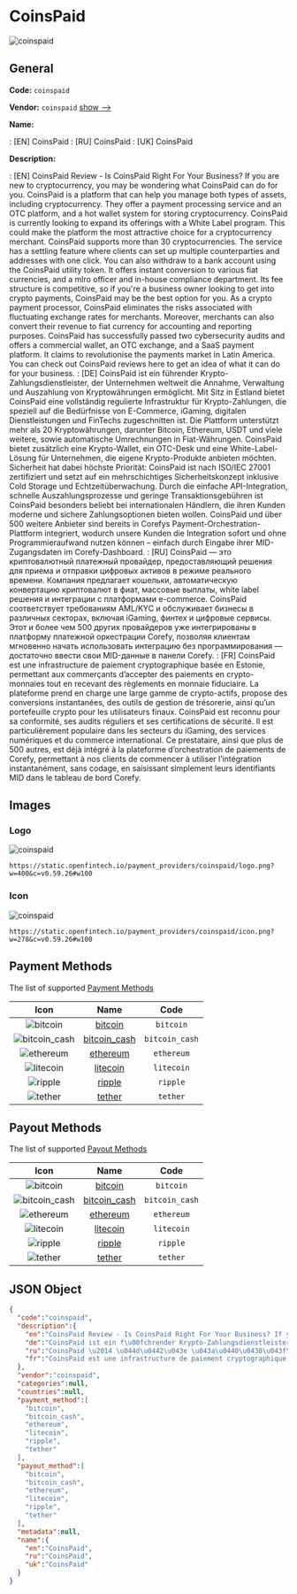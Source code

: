 
# CoinsPaid 
![coinspaid](https://static.openfintech.io/payment_providers/coinspaid/logo.png?w=400&c=v0.59.26#w100)  

## General 
 
**Code:** `coinspaid` 
 
**Vendor:** `coinspaid` [show -->](/vendors/coinspaid/) 
 
**Name:** 
 
:	[EN] CoinsPaid 
:	[RU] CoinsPaid 
:	[UK] CoinsPaid 
 
**Description:** 
 
: [EN] CoinsPaid Review - Is CoinsPaid Right For Your Business? If you are new to cryptocurrency, you may be wondering what CoinsPaid can do for you. CoinsPaid is a platform that can help you manage both types of assets, including cryptocurrency. They offer a payment processing service and an OTC platform, and a hot wallet system for storing cryptocurrency. CoinsPaid is currently looking to expand its offerings with a White Label program. This could make the platform the most attractive choice for a cryptocurrency merchant. CoinsPaid supports more than 30 cryptocurrencies. The service has a settling feature where clients can set up multiple counterparties and addresses with one click. You can also withdraw to a bank account using the CoinsPaid utility token. It offers instant conversion to various fiat currencies, and a mlro officer and in-house compliance department. Its fee structure is competitive, so if you're a business owner looking to get into crypto payments, CoinsPaid may be the best option for you. As a crypto payment processor, CoinsPaid eliminates the risks associated with fluctuating exchange rates for merchants. Moreover, merchants can also convert their revenue to fiat currency for accounting and reporting purposes. CoinsPaid has successfully passed two cybersecurity audits and offers a commercial wallet, an OTC exchange, and a SaaS payment platform. It claims to revolutionise the payments market in Latin America. You can check out CoinsPaid reviews here to get an idea of what it can do for your business. 
: [DE] CoinsPaid ist ein führender Krypto-Zahlungsdienstleister, der Unternehmen weltweit die Annahme, Verwaltung und Auszahlung von Kryptowährungen ermöglicht. Mit Sitz in Estland bietet CoinsPaid eine vollständig regulierte Infrastruktur für Krypto-Zahlungen, die speziell auf die Bedürfnisse von E-Commerce, iGaming, digitalen Dienstleistungen und FinTechs zugeschnitten ist. Die Plattform unterstützt mehr als 20 Kryptowährungen, darunter Bitcoin, Ethereum, USDT und viele weitere, sowie automatische Umrechnungen in Fiat-Währungen. CoinsPaid bietet zusätzlich eine Krypto-Wallet, ein OTC-Desk und eine White-Label-Lösung für Unternehmen, die eigene Krypto-Produkte anbieten möchten. Sicherheit hat dabei höchste Priorität: CoinsPaid ist nach ISO/IEC 27001 zertifiziert und setzt auf ein mehrschichtiges Sicherheitskonzept inklusive Cold Storage und Echtzeitüberwachung. Durch die einfache API-Integration, schnelle Auszahlungsprozesse und geringe Transaktionsgebühren ist CoinsPaid besonders beliebt bei internationalen Händlern, die ihren Kunden moderne und sichere Zahlungsoptionen bieten wollen. CoinsPaid und über 500 weitere Anbieter sind bereits in Corefys Payment-Orchestration-Plattform integriert, wodurch unsere Kunden die Integration sofort und ohne Programmieraufwand nutzen können – einfach durch Eingabe ihrer MID-Zugangsdaten im Corefy-Dashboard. 
: [RU] CoinsPaid — это криптовалютный платежный провайдер, предоставляющий решения для приема и отправки цифровых активов в режиме реального времени. Компания предлагает кошельки, автоматическую конвертацию криптовалют в фиат, массовые выплаты, white label решения и интеграции с платформами e-commerce. CoinsPaid соответствует требованиям AML/KYC и обслуживает бизнесы в различных секторах, включая iGaming, финтех и цифровые сервисы. Этот и более чем 500 других провайдеров уже интегрированы в платформу платежной оркестрации Corefy, позволяя клиентам мгновенно начать использовать интеграцию без программирования — достаточно ввести свои MID-данные в панели Corefy. 
: [FR] CoinsPaid est une infrastructure de paiement cryptographique basée en Estonie, permettant aux commerçants d’accepter des paiements en crypto-monnaies tout en recevant des règlements en monnaie fiduciaire. La plateforme prend en charge une large gamme de crypto-actifs, propose des conversions instantanées, des outils de gestion de trésorerie, ainsi qu’un portefeuille crypto pour les utilisateurs finaux. CoinsPaid est reconnu pour sa conformité, ses audits réguliers et ses certifications de sécurité. Il est particulièrement populaire dans les secteurs du iGaming, des services numériques et du commerce international. Ce prestataire, ainsi que plus de 500 autres, est déjà intégré à la plateforme d’orchestration de paiements de Corefy, permettant à nos clients de commencer à utiliser l’intégration instantanément, sans codage, en saisissant simplement leurs identifiants MID dans le tableau de bord Corefy. 
 

## Images 

### Logo 
 
![coinspaid](https://static.openfintech.io/payment_providers/coinspaid/logo.png?w=400&c=v0.59.26#w100)  

```
https://static.openfintech.io/payment_providers/coinspaid/logo.png?w=400&c=v0.59.26#w100
```  

### Icon 
 
![coinspaid](https://static.openfintech.io/payment_providers/coinspaid/icon.png?w=278&c=v0.59.26#w100)  

```
https://static.openfintech.io/payment_providers/coinspaid/icon.png?w=278&c=v0.59.26#w100
```  

## Payment Methods 
 
The list of supported [Payment Methods](/payment-methods/) 

|Icon|Name|Code| 
|:---:|:---:|:---:| 
|![bitcoin](https://static.openfintech.io/payment_methods/bitcoin/icon.svg?w=278&c=v0.59.26#w100) |[bitcoin](/payment-methods/bitcoin/)|`bitcoin`| 
|![bitcoin_cash](https://static.openfintech.io/payment_methods/bitcoin_cash/icon.png?w=278&c=v0.59.26#w100) |[bitcoin_cash](/payment-methods/bitcoin_cash/)|`bitcoin_cash`| 
|![ethereum](https://static.openfintech.io/payment_methods/ethereum/icon.svg?w=278&c=v0.59.26#w100) |[ethereum](/payment-methods/ethereum/)|`ethereum`| 
|![litecoin](https://static.openfintech.io/payment_methods/litecoin/icon.png?w=278&c=v0.59.26#w100) |[litecoin](/payment-methods/litecoin/)|`litecoin`| 
|![ripple](https://static.openfintech.io/payment_methods/ripple/icon.svg?w=278&c=v0.59.26#w100) |[ripple](/payment-methods/ripple/)|`ripple`| 
|![tether](https://static.openfintech.io/payment_methods/tether/icon.svg?w=278&c=v0.59.26#w100) |[tether](/payment-methods/tether/)|`tether`| 
 

## Payout Methods 
 
The list of supported [Payout Methods](/payout-methods/) 

|Icon|Name|Code| 
|:---:|:---:|:---:| 
|![bitcoin](https://static.openfintech.io/payout_methods/bitcoin/icon.svg?w=278&c=v0.59.26#w40) |[bitcoin](payout-methodsbitcoin/)|`bitcoin`| 
|![bitcoin_cash](https://static.openfintech.io/payout_methods/bitcoin_cash/icon.png?w=278&c=v0.59.26#w40) |[bitcoin_cash](payout-methodsbitcoin_cash/)|`bitcoin_cash`| 
|![ethereum](https://static.openfintech.io/payout_methods/ethereum/icon.svg?w=278&c=v0.59.26#w40) |[ethereum](payout-methodsethereum/)|`ethereum`| 
|![litecoin](https://static.openfintech.io/payout_methods/litecoin/icon.png?w=278&c=v0.59.26#w40) |[litecoin](payout-methodslitecoin/)|`litecoin`| 
|![ripple](https://static.openfintech.io/payout_methods/ripple/icon.svg?w=278&c=v0.59.26#w40) |[ripple](payout-methodsripple/)|`ripple`| 
|![tether](https://static.openfintech.io/payout_methods/tether/icon.svg?w=278&c=v0.59.26#w40) |[tether](payout-methodstether/)|`tether`| 
 

## JSON Object 

```json
{
  "code":"coinspaid",
  "description":{
    "en":"CoinsPaid Review - Is CoinsPaid Right For Your Business? If you are new to cryptocurrency, you may be wondering what CoinsPaid can do for you. CoinsPaid is a platform that can help you manage both types of assets, including cryptocurrency. They offer a payment processing service and an OTC platform, and a hot wallet system for storing cryptocurrency. CoinsPaid is currently looking to expand its offerings with a White Label program. This could make the platform the most attractive choice for a cryptocurrency merchant. CoinsPaid supports more than 30 cryptocurrencies. The service has a settling feature where clients can set up multiple counterparties and addresses with one click. You can also withdraw to a bank account using the CoinsPaid utility token. It offers instant conversion to various fiat currencies, and a mlro officer and in-house compliance department. Its fee structure is competitive, so if you're a business owner looking to get into crypto payments, CoinsPaid may be the best option for you. As a crypto payment processor, CoinsPaid eliminates the risks associated with fluctuating exchange rates for merchants. Moreover, merchants can also convert their revenue to fiat currency for accounting and reporting purposes. CoinsPaid has successfully passed two cybersecurity audits and offers a commercial wallet, an OTC exchange, and a SaaS payment platform. It claims to revolutionise the payments market in Latin America. You can check out CoinsPaid reviews here to get an idea of what it can do for your business.",
    "de":"CoinsPaid ist ein f\u00fchrender Krypto-Zahlungsdienstleister, der Unternehmen weltweit die Annahme, Verwaltung und Auszahlung von Kryptow\u00e4hrungen erm\u00f6glicht. Mit Sitz in Estland bietet CoinsPaid eine vollst\u00e4ndig regulierte Infrastruktur f\u00fcr Krypto-Zahlungen, die speziell auf die Bed\u00fcrfnisse von E-Commerce, iGaming, digitalen Dienstleistungen und FinTechs zugeschnitten ist. Die Plattform unterst\u00fctzt mehr als 20 Kryptow\u00e4hrungen, darunter Bitcoin, Ethereum, USDT und viele weitere, sowie automatische Umrechnungen in Fiat-W\u00e4hrungen. CoinsPaid bietet zus\u00e4tzlich eine Krypto-Wallet, ein OTC-Desk und eine White-Label-L\u00f6sung f\u00fcr Unternehmen, die eigene Krypto-Produkte anbieten m\u00f6chten. Sicherheit hat dabei h\u00f6chste Priorit\u00e4t: CoinsPaid ist nach ISO\/IEC 27001 zertifiziert und setzt auf ein mehrschichtiges Sicherheitskonzept inklusive Cold Storage und Echtzeit\u00fcberwachung. Durch die einfache API-Integration, schnelle Auszahlungsprozesse und geringe Transaktionsgeb\u00fchren ist CoinsPaid besonders beliebt bei internationalen H\u00e4ndlern, die ihren Kunden moderne und sichere Zahlungsoptionen bieten wollen. CoinsPaid und \u00fcber 500 weitere Anbieter sind bereits in Corefys Payment-Orchestration-Plattform integriert, wodurch unsere Kunden die Integration sofort und ohne Programmieraufwand nutzen k\u00f6nnen \u2013 einfach durch Eingabe ihrer MID-Zugangsdaten im Corefy-Dashboard.",
    "ru":"CoinsPaid \u2014 \u044d\u0442\u043e \u043a\u0440\u0438\u043f\u0442\u043e\u0432\u0430\u043b\u044e\u0442\u043d\u044b\u0439 \u043f\u043b\u0430\u0442\u0435\u0436\u043d\u044b\u0439 \u043f\u0440\u043e\u0432\u0430\u0439\u0434\u0435\u0440, \u043f\u0440\u0435\u0434\u043e\u0441\u0442\u0430\u0432\u043b\u044f\u044e\u0449\u0438\u0439 \u0440\u0435\u0448\u0435\u043d\u0438\u044f \u0434\u043b\u044f \u043f\u0440\u0438\u0435\u043c\u0430 \u0438 \u043e\u0442\u043f\u0440\u0430\u0432\u043a\u0438 \u0446\u0438\u0444\u0440\u043e\u0432\u044b\u0445 \u0430\u043a\u0442\u0438\u0432\u043e\u0432 \u0432 \u0440\u0435\u0436\u0438\u043c\u0435 \u0440\u0435\u0430\u043b\u044c\u043d\u043e\u0433\u043e \u0432\u0440\u0435\u043c\u0435\u043d\u0438. \u041a\u043e\u043c\u043f\u0430\u043d\u0438\u044f \u043f\u0440\u0435\u0434\u043b\u0430\u0433\u0430\u0435\u0442 \u043a\u043e\u0448\u0435\u043b\u044c\u043a\u0438, \u0430\u0432\u0442\u043e\u043c\u0430\u0442\u0438\u0447\u0435\u0441\u043a\u0443\u044e \u043a\u043e\u043d\u0432\u0435\u0440\u0442\u0430\u0446\u0438\u044e \u043a\u0440\u0438\u043f\u0442\u043e\u0432\u0430\u043b\u044e\u0442 \u0432 \u0444\u0438\u0430\u0442, \u043c\u0430\u0441\u0441\u043e\u0432\u044b\u0435 \u0432\u044b\u043f\u043b\u0430\u0442\u044b, white label \u0440\u0435\u0448\u0435\u043d\u0438\u044f \u0438 \u0438\u043d\u0442\u0435\u0433\u0440\u0430\u0446\u0438\u0438 \u0441 \u043f\u043b\u0430\u0442\u0444\u043e\u0440\u043c\u0430\u043c\u0438 e-commerce. CoinsPaid \u0441\u043e\u043e\u0442\u0432\u0435\u0442\u0441\u0442\u0432\u0443\u0435\u0442 \u0442\u0440\u0435\u0431\u043e\u0432\u0430\u043d\u0438\u044f\u043c AML\/KYC \u0438 \u043e\u0431\u0441\u043b\u0443\u0436\u0438\u0432\u0430\u0435\u0442 \u0431\u0438\u0437\u043d\u0435\u0441\u044b \u0432 \u0440\u0430\u0437\u043b\u0438\u0447\u043d\u044b\u0445 \u0441\u0435\u043a\u0442\u043e\u0440\u0430\u0445, \u0432\u043a\u043b\u044e\u0447\u0430\u044f iGaming, \u0444\u0438\u043d\u0442\u0435\u0445 \u0438 \u0446\u0438\u0444\u0440\u043e\u0432\u044b\u0435 \u0441\u0435\u0440\u0432\u0438\u0441\u044b. \u042d\u0442\u043e\u0442 \u0438 \u0431\u043e\u043b\u0435\u0435 \u0447\u0435\u043c 500 \u0434\u0440\u0443\u0433\u0438\u0445 \u043f\u0440\u043e\u0432\u0430\u0439\u0434\u0435\u0440\u043e\u0432 \u0443\u0436\u0435 \u0438\u043d\u0442\u0435\u0433\u0440\u0438\u0440\u043e\u0432\u0430\u043d\u044b \u0432 \u043f\u043b\u0430\u0442\u0444\u043e\u0440\u043c\u0443 \u043f\u043b\u0430\u0442\u0435\u0436\u043d\u043e\u0439 \u043e\u0440\u043a\u0435\u0441\u0442\u0440\u0430\u0446\u0438\u0438 Corefy, \u043f\u043e\u0437\u0432\u043e\u043b\u044f\u044f \u043a\u043b\u0438\u0435\u043d\u0442\u0430\u043c \u043c\u0433\u043d\u043e\u0432\u0435\u043d\u043d\u043e \u043d\u0430\u0447\u0430\u0442\u044c \u0438\u0441\u043f\u043e\u043b\u044c\u0437\u043e\u0432\u0430\u0442\u044c \u0438\u043d\u0442\u0435\u0433\u0440\u0430\u0446\u0438\u044e \u0431\u0435\u0437 \u043f\u0440\u043e\u0433\u0440\u0430\u043c\u043c\u0438\u0440\u043e\u0432\u0430\u043d\u0438\u044f \u2014 \u0434\u043e\u0441\u0442\u0430\u0442\u043e\u0447\u043d\u043e \u0432\u0432\u0435\u0441\u0442\u0438 \u0441\u0432\u043e\u0438 MID-\u0434\u0430\u043d\u043d\u044b\u0435 \u0432 \u043f\u0430\u043d\u0435\u043b\u0438 Corefy.",
    "fr":"CoinsPaid est une infrastructure de paiement cryptographique bas\u00e9e en Estonie, permettant aux commer\u00e7ants d\u2019accepter des paiements en crypto-monnaies tout en recevant des r\u00e8glements en monnaie fiduciaire. La plateforme prend en charge une large gamme de crypto-actifs, propose des conversions instantan\u00e9es, des outils de gestion de tr\u00e9sorerie, ainsi qu\u2019un portefeuille crypto pour les utilisateurs finaux. CoinsPaid est reconnu pour sa conformit\u00e9, ses audits r\u00e9guliers et ses certifications de s\u00e9curit\u00e9. Il est particuli\u00e8rement populaire dans les secteurs du iGaming, des services num\u00e9riques et du commerce international. Ce prestataire, ainsi que plus de 500 autres, est d\u00e9j\u00e0 int\u00e9gr\u00e9 \u00e0 la plateforme d\u2019orchestration de paiements de Corefy, permettant \u00e0 nos clients de commencer \u00e0 utiliser l\u2019int\u00e9gration instantan\u00e9ment, sans codage, en saisissant simplement leurs identifiants MID dans le tableau de bord Corefy."
  },
  "vendor":"coinspaid",
  "categories":null,
  "countries":null,
  "payment_method":[
    "bitcoin",
    "bitcoin_cash",
    "ethereum",
    "litecoin",
    "ripple",
    "tether"
  ],
  "payout_method":[
    "bitcoin",
    "bitcoin_cash",
    "ethereum",
    "litecoin",
    "ripple",
    "tether"
  ],
  "metadata":null,
  "name":{
    "en":"CoinsPaid",
    "ru":"CoinsPaid",
    "uk":"CoinsPaid"
  }
}
```  
